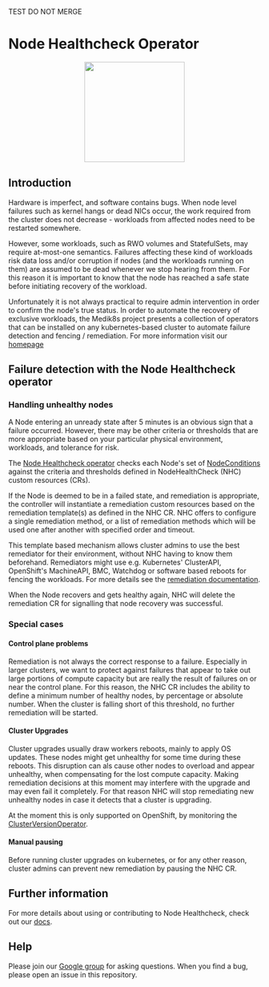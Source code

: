 TEST DO NOT MERGE

# Node Healthcheck Operator

<p align="center">
<img width="200" src="config/assets/nhc_blue.png">
</p>

## Introduction

Hardware is imperfect, and software contains bugs. When node level failures such
as kernel hangs or dead NICs occur, the work required from the cluster does not
decrease - workloads from affected nodes need to be restarted somewhere.

However, some workloads, such as RWO volumes and StatefulSets, may require
at-most-one semantics.  Failures affecting these kind of workloads risk data
loss and/or corruption if nodes (and the workloads running on them) are assumed
to be dead whenever we stop hearing from them.  For this reason it is important
to know that the node has reached a safe state before initiating recovery of the
workload.

Unfortunately it is not always practical to require admin intervention in order
to confirm the node's true status. In order to automate the recovery of exclusive
workloads, the Medik8s project presents a collection of operators that can be installed on any
kubernetes-based cluster to automate failure detection and fencing / remediation.
For more information visit our [homepage](https://www.medik8s.io)

## Failure detection with the Node Healthcheck operator

### Handling unhealthy nodes

A Node entering an unready state after 5 minutes is an obvious sign that a
failure occurred. However, there may be other criteria or thresholds that are
more appropriate based on your particular physical environment, workloads,
and tolerance for risk.

The [Node Healthcheck operator](https://www.medik8s.io/failure_detection/#node-healthcheck-controller)
checks each Node's set of [NodeConditions](https://kubernetes.io/docs/concepts/architecture/nodes/#condition)
against the criteria and thresholds defined in NodeHealthCheck (NHC) custom
resources (CRs).

If the Node is deemed to be in a failed state, and remediation is appropriate,
the controller will instantiate a remediation custom resources based on the
remediation template(s) as defined in the NHC CR. NHC offers to configure
a single remediation method, or a list of remediation methods which will be
used one after another with specified order and timeout.

This template based mechanism allows cluster admins to use the best remediator
for their environment, without NHC having to know them beforehand. Remediators
might use e.g. Kubernetes' ClusterAPI, OpenShift's MachineAPI, BMC, Watchdog
or software based reboots for fencing the workloads.
For more details see the [remediation documentation](https://www.medik8s.io/remediation/remediation/).

When the Node recovers and gets healthy again, NHC will delete the
remediation CR for signalling that node recovery was successful.

### Special cases

#### Control plane problems

Remediation is not always the correct response to a failure. Especially in
larger clusters, we want to protect against failures that appear to take out
large portions of compute capacity but are really the result of failures on or
near the control plane. For this reason, the NHC CR includes the ability to
define a minimum number of healthy nodes, by percentage or absolute number.
When the cluster is falling short of this threshold, no further remediation
will be started.

#### Cluster Upgrades

Cluster upgrades usually draw workers reboots, mainly to apply OS updates.
These nodes might get unhealthy for some time during these reboots.
This disruption can als cause other nodes to overload and appear unhealthy,
when compensating for the lost compute capacity. Making remediation decisions
at this moment may interfere with the upgrade and may even fail it completely.
For that reason NHC will stop remediating new unhealthy nodes in case it
detects that a cluster is upgrading.

At the moment this is only supported on OpenShift, by monitoring the
[ClusterVersionOperator](https://github.com/openshift/cluster-version-operator).

#### Manual pausing

Before running cluster upgrades on kubernetes, or for any other reason, cluster
admins can prevent new remediation by pausing the NHC CR.

## Further information

For more details about using or contributing to Node Healthcheck, check out our
[docs](docs/readme.md).

## Help

Please join our [Google group](https://groups.google.com/g/medik8s) for asking
questions. When you find a bug, please open an issue in this repository.
